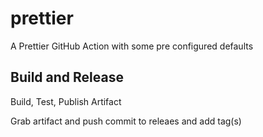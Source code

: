 # prettier

A Prettier GitHub Action with some pre configured defaults

## Build and Release

Build, Test, Publish Artifact

Grab artifact and push commit to releaes and add tag(s)